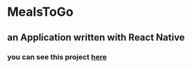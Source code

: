 # MealsToGo

## an Application written with React Native

### you can see this project [here](https://expo.dev/@arjhd/MealsToGo)

